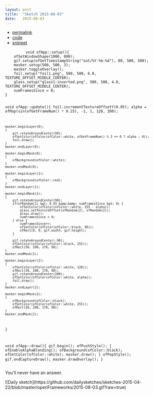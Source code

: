 ```yaml
---
layout: post
title:  "Sketch 2015-08-03"
date:   2015-08-03
---
```

<div class="code">
    <ul>
		<li><a href="{% post_url 2015-08-03-sketch %}">permalink</a></li>
		<li><a href="https://github.com/dailysketches/dailySketches/tree/master/sketches/2015-08-03">code</a></li>
		<li><a href="#" class="snippet-button">snippet</a></li>
	</ul>
    <pre class="snippet">
        <code class="cpp">void ofApp::setup(){
    ofSetWindowShape(1000, 800);
    gif.setup(ofGetTimestampString(&quot;out/%Y-%m-%d&quot;), 80, 500, 500);
    masker.setup(500, 500, 3);
    masker.toggleOverlay();
    foil.setup(&quot;foil1.png&quot;, 500, 500, 6.0, TEXTURE_OFFSET_MIDDLE_CENTER);
    glass.setup(&quot;glass1-inverted.png&quot;, 500, 500, 4.0, TEXTURE_OFFSET_MIDDLE_CENTER);
    numFramesSince = 0;
}

void ofApp::update(){
    foil.incrementTextureOffsetY(0.05);
    alpha = ofMap(sin(ofGetFrameNum() * 0.25), -1, 1, 128, 200);
    
    masker.beginLayer(0);
    {
        gif.rotateAroundCenter(90);
        ofSetColor(ofColor(ofColor::white, ofGetFrameNum() % 3 == 0 ? alpha : 0));
        foil.draw();
    }
    masker.endLayer(0);
    
    masker.beginMask(0);
    {
        ofBackground(ofColor::white);
    }
    masker.endMask(0);
    
    masker.beginLayer(1);
    {
        ofBackground(ofColor::red);
    }
    masker.endLayer(1);
    
    masker.beginMask(1);
    {
        gif.rotateAroundCenter(90);
        if(ofRandom(1) &gt; 0.93 &amp;&amp; numFramesSince &gt; 8) {
            ofSetColor(ofColor(ofColor::white, 255 - alpha));
            glass.setTextureOffset(ofRandom(2), ofRandom(2));
            glass.draw();
            numFramesSince = 0;
        } else {
            numFramesSince++;
            ofSetColor(ofColor(ofColor::black, 96));
            ofRect(0, 0, gif.width, gif.height);
        }
        
        gif.rotateAroundCenter(-90);
        ofSetColor(ofColor(ofColor::black, 255));
        ofRect(50, 200, 170, 90);
    }
    masker.endMask(1);

    masker.beginLayer(2);
    {
        ofSetColor(ofColor(ofColor::white, 128));
        ofRect(50, 200, 170, 90);
        gif.rotateAroundCenter(180);
        ofSetColor(ofColor(ofColor::white, alpha));
        foil.draw();
    }
    masker.endLayer(2);
    
    masker.beginMask(2);
    {
        ofBackground(ofColor::black);
        ofSetColor(ofColor(ofColor::white, 255));
        ofRect(50, 200, 170, 90);
    }
    masker.endMask(2);
}

void ofApp::draw(){
    gif.begin();
    ofPushStyle();
    {
        ofEnableAlphaBlending();
        ofBackground(ofColor::black);
        ofSetColor(ofColor::white);
        masker.draw();
    }
    ofPopStyle();
    gif.endCaptureDraw();
    masker.drawOverlay();
}</code>
    </pre>
</div>
<p class="description">You'll never have an answer.</p>
![Daily sketch](https://github.com/dailysketches/sketches-2015-04-22/blob/master/openFrameworks/2015-08-03.gif?raw=true)
